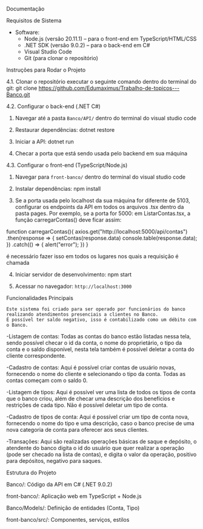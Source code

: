 Documentação

Requisitos de Sistema
* Software:
  - Node.js (versão 20.11.1) – para o front-end em TypeScript/HTML/CSS
  - .NET SDK (versão 9.0.2) – para o back-end em C#
  - Visual Studio Code
  - Git (para clonar o repositório)

Instruções para Rodar o Projeto

4.1. Clonar o repositório
executar o seguinte comando dentro do terminal do git:
git clone https://github.com/Edumaximus/Trabalho-de-topicos---Banco.git

4.2. Configurar o back-end (.NET C#)

1. Navegar até a pasta `Banco/API/` dentro do terminal do visual studio code

2. Restaurar dependências:
dotnet restore

3. Iniciar a API:
dotnet run

4. Checar a porta que está sendo usada pelo backend em sua máquina

4.3. Configurar o front-end (TypeScript/Node.js)

1. Navegar para `front-banco/` dentro do terminal do visual studio code

2. Instalar dependências:
npm install

3. Se a porta usada pelo localhost da sua máquina for diferente de 5103, configurar os endpoints da API em todos os arquivos .tsx dentro da pasta pages. Por exemplo, se a porta for 5000:
em ListarContas.tsx, a função carregarContas() deve ficar assim:

function carregarContas(){
    axios.get("http://localhost:5000/api/contas")
    .then(response => {
        setContas(response.data)
        console.table(response.data);
        })
    .catch(() => {
        alert("error");
    })
}

é necessário fazer isso em todos os lugares nos quais a requisição é chamada

4. Iniciar servidor de desenvolvimento:
npm start

5. Acessar no navegador: `http://localhost:3000`

Funcionalidades Principais

	Este sistema foi criado para ser operado por funcionários do banco realizando atendimentos presenciais a clientes no Banco.
	É possível ter saldo negativo, isso é contabilizado como um débito com o Banco.

-Listagem de contas: Todas as contas do banco estão listadas nessa tela, sendo possível checar o id da conta, o nome do proprietário, o tipo da conta e o saldo disponível, nesta tela também é possível deletar a conta do cliente correspondente.

-Cadastro de contas: Aqui é possível criar contas de usuário novas, fornecendo o nome do cliente e selecionando o tipo da conta. Todas as contas começam com o saldo 0.

-Listagem de tipos: Aqui é possível ver uma lista de todos os tipos de conta que o banco criou, além de checar uma descrição dos benefícios e restrições de cada tipo. Não é possível deletar um tipo de conta.

-Cadastro de tipos de conta: Aqui é possível criar um tipo de conta nova, fornecendo o nome do tipo e uma descrição, caso o banco precise de uma nova categoria de conta para oferecer aos seus clientes.

-Transações: Aqui são realizadas operações básicas de saque e depósito, o atendente do banco digita o id do usuário que quer realizar a operação (pode ser checado na lista de contas), e digita o valor da operação, positivo para depósitos, negativo para saques.

Estrutura do Projeto

Banco/: Código da API em C# (.NET 9.0.2)

front-banco/: Aplicação web em TypeScript + Node.js

Banco/Models/: Definição de entidades (Conta, Tipo)

front-banco/src/: Componentes, serviços, estilos